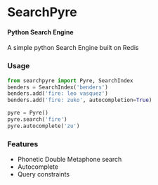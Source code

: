 SearchPyre
=======

#### Python Search Engine

A simple python Search Engine built on Redis

### Usage
```python
from searchpyre import Pyre, SearchIndex
benders = SearchIndex('benders')
benders.add('fire: leo vasquez')
benders.add('fire: zuko', autocompletion=True)

pyre = Pyre()
pyre.search('fire')
pyre.autocomplete('zu')
```

### Features
* Phonetic Double Metaphone search
* Autocomplete
* Query constraints
